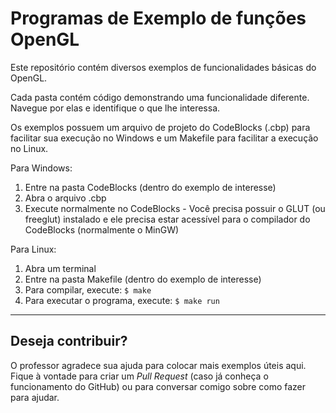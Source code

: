 # Programas de Exemplo de funções OpenGL

Este repositório contém diversos exemplos de funcionalidades básicas do OpenGL.

Cada pasta contém código demonstrando uma funcionalidade diferente. Navegue por
elas e identifique o que lhe interessa.

Os exemplos possuem um arquivo de projeto do CodeBlocks (.cbp) para facilitar
sua execução no Windows e um Makefile para facilitar a execução no Linux.

Para Windows:
  1. Entre na pasta CodeBlocks (dentro do exemplo de interesse)
  1. Abra o arquivo .cbp
  1. Execute normalmente no CodeBlocks
    - Você precisa possuir o GLUT (ou freeglut) instalado e ele precisa
      estar acessível para o compilador do CodeBlocks (normalmente o MinGW)

Para Linux:
  1. Abra um terminal
  1. Entre na pasta Makefile (dentro do exemplo de interesse)
  1. Para compilar, execute:
    ```
    $ make
    ```
  1. Para executar o programa, execute:
    ```
    $ make run
    ```

---
## Deseja contribuir?

O professor agradece sua ajuda para colocar mais exemplos úteis aqui. Fique à
vontade para criar um _Pull Request_ (caso já conheça o funcionamento do GitHub)
ou para conversar comigo sobre como fazer para ajudar.
